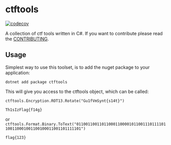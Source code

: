 # ctftools
[![codecov](https://codecov.io/gh/Emil8250/ctftools/graph/badge.svg?token=MTV8B34LKJ)](https://codecov.io/gh/Emil8250/ctftools)

A collection of ctf tools written in C#.
If you want to contribute please read the [CONTRIBUTING](https://github.com/Emil8250/ctftools/blob/master/CONTRIBUTING.md).

## Usage
Simplest way to use this toolset, is to add the nuget package to your application:

```dotnet add package ctftools```

This will give you access to the ctftools object, which can be called: 

```ctftools.Encryption.ROT13.Rotate("Gu1fVmSynt{s14t}")```

```Th1sIzFlag{f14g}```

or ```ctftools.Format.Binary.ToText("011001100110110001100001011001110111101100110001001100100011001101111101")```

```flag{123}```
